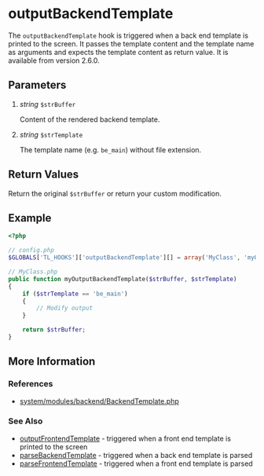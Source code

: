 # outputBackendTemplate


The `outputBackendTemplate` hook is triggered when a back end template is printed to the screen. It passes the template content and the template name as arguments and expects the template content as return value. It is available from version 2.6.0.


## Parameters 

1. *string* `$strBuffer`

	Content of the rendered backend template.

2. *string* `$strTemplate`

	The template name (e.g. `be_main`) without file extension.


## Return Values 

Return the original `$strBuffer` or return your custom modification.


## Example 

```php
<?php

// config.php
$GLOBALS['TL_HOOKS']['outputBackendTemplate'][] = array('MyClass', 'myOutputBackendTemplate');

// MyClass.php
public function myOutputBackendTemplate($strBuffer, $strTemplate)
{
    if ($strTemplate == 'be_main')
    {
        // Modify output
    }

    return $strBuffer;
}
```


## More Information


### References

- [system/modules/backend/BackendTemplate.php](https://github.com/contao/core/blob/2.11.7/system/modules/backend/BackendTemplate.php#L146)


### See Also

- [outputFrontendTemplate](outputFrontendTemplate.md) - triggered when a front end template is printed to the screen
- [parseBackendTemplate](parseBackendTemplate.md) - triggered when a back end template is parsed
- [parseFrontendTemplate](parseFrontendTemplate.md) - triggered when a front end template is parsed
